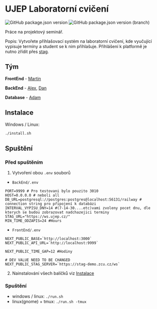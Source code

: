 # UJEP Laboratorní cvičení

![GitHub package.json version](https://img.shields.io/github/package-json/v/kopytkg/laborky/Dev?filename=FrontEnd%2Fpackage.json&label=FrontEnd) ![GitHub package.json version (branch)](https://img.shields.io/github/package-json/v/kopytkg/laborky/Dev?filename=BackEnd%2Fversion.json&label=BackEnd)



Práce na projektový seminář.

Popis: Vytvořete přihlašovací systém na laboratorní cvičení, kde vyučující vypisuje termíny a student se k nim přihlašuje. Přihlášení k platformě je nutno zřídit přes [stag](http://stag.ujep.cz/).


## Tým

**FrontEnd** - [Martin](https://github.com/kopytkg)

**BackEnd** -
[Alex](https://github.com/Bumross), [Dan](https://github.com/DanielRiha8906)

**Database** - [Adam](https://github.com/Midiros) 


## Instalace

Windows / Linux:
```bash
./install.sh
```

## Spuštění

### Před spuštěním
1. Vytvoření obou `.env` souborů
- `BackEnd/.env`
```env
PORT=9999 # Pro testovani bylo pouzito 3010
HOST=0.0.0.0 # neboli all
DB_URL=postgresql://postgres:postgres@localhost:56131/railway # connection string pro připojení k databázi
INTERVAL_VYPISU_DNY=14 #(7-14-30....etc)vami zvoleny pocet dnu, dle kterych se budou zobrazovat nadchazejici terminy
STAG_URL="https://ws.ujep.cz/"
MIN_TIME_ODZAPIS=24 #Hours
```
- `FrontEnd/.env`
```env
NEXT_PUBLIC_BASE=`http://localhost:3000`
NEXT_PUBLIC_API_URL=`http://localhost:9999`

NEXT_PUBLIC_TIME_GAP=12 #Hodiny

# DEV VALUE NEED TO BE CHANGED
NEXT_PUBLIC_STAG_SERVER=`https://stag-demo.zcu.cz/ws`
```

2. Nainstalování všech balíčků viz [Instalace](#instalace)

### Spuštění
- windows / linux: `./run.sh`
- linux(gnome) + tmux: `./run.sh -tmux`
